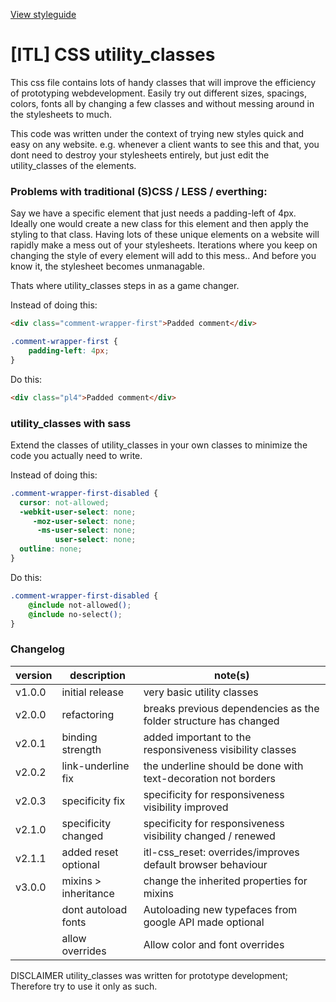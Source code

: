 [View styleguide](https://itslogical.github.io/css-utility_classes/dist/styleguide/)

# [ITL] CSS utility_classes
This css file contains lots of handy classes that will improve the efficiency of prototyping webdevelopment.
Easily try out different sizes, spacings, colors, fonts all by changing a few classes and without messing around in the stylesheets to much.

This code was written under the context of trying new styles quick and easy on any website. e.g. whenever a client wants to see this and that, you dont need to destroy your stylesheets entirely, but just edit the utility_classes of the elements.

### Problems with traditional (S)CSS / LESS / everthing:
Say we have a specific element that just needs a padding-left of 4px. Ideally one would create a new class for this element and then apply the styling to that class. Having lots of these unique elements on a website will rapidly make a mess out of your stylesheets. Iterations where you keep on changing the style of every element will add to this mess.. And before you know it, the stylesheet becomes unmanagable.

Thats where utility_classes steps in as a game changer.

Instead of doing this:
```html
<div class="comment-wrapper-first">Padded comment</div>
```
```css
.comment-wrapper-first {
    padding-left: 4px;
}
```

Do this:
```html
<div class="pl4">Padded comment</div>
```

### utility_classes with sass
Extend the classes of utility_classes in your own classes to minimize the code you actually need to write.

Instead of doing this:
```css
.comment-wrapper-first-disabled {
  cursor: not-allowed;
  -webkit-user-select: none;
     -moz-user-select: none;
      -ms-user-select: none;
          user-select: none;
  outline: none;
}
```

Do this:
```css
.comment-wrapper-first-disabled {
    @include not-allowed();
    @include no-select();
}
```


### Changelog
| version | description          | note(s)                                                          |
|---------|----------------------|------------------------------------------------------------------|
| v1.0.0  | initial release      | very basic utility classes                                       |
| v2.0.0  | refactoring          | breaks previous dependencies as the folder structure has changed |
| v2.0.1  | binding strength     | added important to the responsiveness visibility classes         |
| v2.0.2  | link-underline fix   | the underline should be done with text-decoration not borders    |
| v2.0.3  | specificity fix      | specificity for responsiveness visibility improved               |
| v2.1.0  | specificity changed  | specificity for responsiveness visibility changed / renewed      |
| v2.1.1  | added reset optional | itl-css_reset: overrides/improves default browser behaviour      |
| v3.0.0  | mixins > inheritance | change the inherited properties for mixins                       |
|         | dont autoload fonts  | Autoloading new typefaces from google API made optional          |
|         | allow overrides      | Allow color and font overrides                                   |

DISCLAIMER utility_classes was written for prototype development; Therefore try to use it only as such.